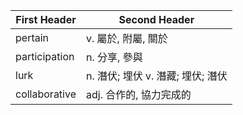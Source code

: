 
| First Header  | Second Header |
| ------------- | ------------- |
|pertain | v. 屬於, 附屬, 關於  |
| participation | n. 分享, 參與 |
|lurk | n. 潛伏; 埋伏  v. 潛藏; 埋伏; 潛伏|
|collaborative | adj. 合作的, 協力完成的|
